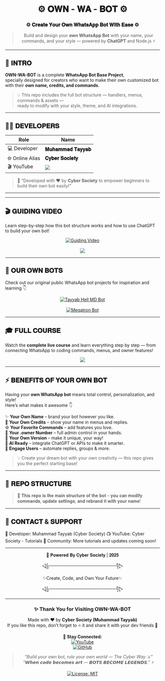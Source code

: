 <div align="center">

# ⚙️ 𝐎𝐖𝐍 - 𝐖𝐀 - 𝐁𝐎𝐓 ⚙️ 
### ⚙️ 𝐂𝐫𝐞𝐚𝐭𝐞 𝐘𝐨𝐮𝐫 𝐎𝐰𝐧 𝐖𝐡𝐚𝐭𝐬𝐀𝐩𝐩 𝐁𝐨𝐭 𝐖𝐢𝐭𝐡 𝐄𝐚𝐬𝐞 ⚙️  

> Build and design your **own WhatsApp Bot** with your name, your commands, and your style — powered by **ChatGPT** and Node.js ⚡  

</div>

---

## 🧠 𝐈𝐍𝐓𝐑𝐎
**OWN-WA-BOT** is a complete **WhatsApp Bot Base Project**,  
specially designed for creators who want to make their own customized bot  
with their **own name, credits, and commands**.

> 💡 This repo includes the full bot structure — handlers, menus, commands & assets —  
> ready to modify with your style, theme, and AI integrations.

---

## 👨‍💻 𝐃𝐄𝐕𝐄𝐋𝐎𝐏𝐄𝐑𝐒

| Role | Name |
|------|------|
| 💻 Developer | **𝐌𝐮𝐡𝐚𝐦𝐦𝐚𝐝 𝐓𝐚𝐲𝐲𝐚𝐛** |
| 🌐 Online Alias | **𝐂𝐲𝐛𝐞𝐫 𝐒𝐨𝐜𝐢𝐞𝐭𝐲** |
| 🎬 YouTube | <a href="https://www.youtube.com/@CyberSociety-T"><img src="https://img.shields.io/badge/Subscribe-YouTube-red?style=for-the-badge&logo=youtube"></a> |

> 💬 “Developed with ❤️ by **Cyber Society** to empower beginners to build their own bot easily!”

---

---

## 🎬 𝐆𝐔𝐈𝐃𝐈𝐍𝐆 𝐕𝐈𝐃𝐄𝐎

Learn step-by-step how this bot structure works and how to use ChatGPT to build your own bot!

<div align="center">
  <a href="https://youtu.be/4EK99IE4lTE?si=KfLve59QudoP5Q9f">
    <img src="https://img.shields.io/badge/▶️ Watch%20on%20YouTube-red?style=for-the-badge&logo=youtube" alt="Guiding Video">
  </a>
  <br><br>
  <a href="https://www.youtube.com/@CyberSociety-T">
    <img src="https://img.shields.io/badge/Visit%20Channel-𝐂𝐲𝐛𝐞𝐫%20𝐒𝐨𝐜𝐢𝐞𝐭𝐲-blueviolet?style=for-the-badge&logo=youtube">
  </a>
</div>

---

## 🤖 𝐎𝐔𝐑 𝐎𝐖𝐍 𝐁𝐎𝐓𝐒

Check out our original public WhatsApp bot projects for inspiration and learning 👇  

<div align="center">

<a href="https://github.com/TAYYAB-Exploits/TAYYAB-HellBot">
  <img src="https://img.shields.io/badge/🔥%20TAYYAB%20HELL--MD%20Bot-black?style=for-the-badge&logo=github" alt="Tayyab Hell MD Bot">
</a>  
<br><br>
<a href="https://github.com/TAYYAB-Exploits/MEGATRON_BUG_BOT_BY_TAYYAB">
  <img src="https://img.shields.io/badge/🤖%20MEGATRON%20Bot-darkred?style=for-the-badge&logo=github" alt="Megatron Bot">
</a>

</div>

---

## 🎓 𝐅𝐔𝐋𝐋 𝐂𝐎𝐔𝐑𝐒𝐄

Watch the **complete live course** and learn everything step by step — from connecting WhatsApp to coding commands, menus, and owner features!

<div align="center">
  <a href="https://youtu.be/4EK99IE4lTE?si=KfLve59QudoP5Q9f">
    <img src="https://img.shields.io/badge/🎥%20Watch%20Full%20Course%20on%20YouTube-blue?style=for-the-badge&logo=youtube">
  </a>
</div>

---

## ⚡ 𝐁𝐄𝐍𝐄𝐅𝐈𝐓𝐒 𝐎𝐅 𝐘𝐎𝐔𝐑 𝐎𝐖𝐍 𝐁𝐎𝐓

Having your **own WhatsApp bot** means total control, personalization, and style!  
Here’s what makes it awesome 👇  

✨ **Your Own Name** – brand your bot however you like.  
💬 **Your Own Credits** – show your name in menus and replies.  
⚙️ **Your Favorite Commands** – add features you love.  
👑 **Your .owner Number** – full admin control in your hands.  
🚀 **Your Own Version** – make it unique, your way!  
🤖 **AI Ready** – integrate ChatGPT or APIs to make it smarter.  
📲 **Engage Users** – automate replies, groups & more.  

> 💡 Create your dream bot with your own creativity — this repo gives you the perfect starting base!

---

## 🧩 𝐑𝐄𝐏𝐎 𝐒𝐓𝐑𝐔𝐂𝐓𝐔𝐑𝐄
> 🧱 𝐓𝐡𝐢𝐬 𝐫𝐞𝐩𝐨 𝐢𝐬 𝐭𝐡𝐞 𝐦𝐚𝐢𝐧 𝐬𝐭𝐫𝐮𝐜𝐭𝐮𝐫𝐞 𝐨𝐟 𝐭𝐡𝐞 𝐛𝐨𝐭 – 𝐲𝐨𝐮 𝐜𝐚𝐧 𝐦𝐨𝐝𝐢𝐟𝐲 𝐜𝐨𝐦𝐦𝐚𝐧𝐝𝐬, 𝐮𝐩𝐝𝐚𝐭𝐞 𝐬𝐞𝐭𝐭𝐢𝐧𝐠𝐬, 𝐚𝐧𝐝 𝐫𝐞𝐛𝐫𝐚𝐧𝐝 𝐢𝐭 𝐰𝐢𝐭𝐡 𝐲𝐨𝐮𝐫 𝐧𝐚𝐦𝐞!

---

## 💬 𝐂𝐎𝐍𝐓𝐀𝐂𝐓 & 𝐒𝐔𝐏𝐏𝐎𝐑𝐓

📍 Developer: Muhammad Tayyab (Cyber Society)
📺 YouTube: Cyber Society - Tutorials
💬 Community: More tutorials and updates coming soon!


---

<div align="center">🖤 𝐏𝐨𝐰𝐞𝐫𝐞𝐝 𝐁𝐲 𝐂𝐲𝐛𝐞𝐫 𝐒𝐨𝐜𝐢𝐞𝐭𝐲 | 𝟐𝟎𝟐𝟓

꧁──────────────────────꧂

✨Create, Code, and Own Your Future✨

꧁──────────────────────꧂

---

### ✨ **Thank You for Visiting OWN-WA-BOT**

Made with ❤️ by **Cyber Society (Muhammad Tayyab)**  
If you like this repo, don’t forget to ⭐ it and share it with your dev friends 🚀  

📢 **Stay Connected:**  
[![YouTube](https://img.shields.io/badge/Subscribe-Cyber%20Society-red?logo=youtube&style=for-the-badge)](https://www.youtube.com/@CyberSociety-T)  
[![GitHub](https://img.shields.io/badge/Follow-Tayyab%20on%20GitHub-black?logo=github&style=for-the-badge)](https://github.com/TAYYAB-Exploits)

> _“Build your own bot, rule your own world — The Cyber Way ⚔️”_
> “𝙒𝙝𝙚𝙣 𝙘𝙤𝙙𝙚 𝙗𝙚𝙘𝙤𝙢𝙚𝙨 𝙖𝙧𝙩 — 𝘽𝙊𝙏𝙎 𝘽𝙀𝘾𝙊𝙈𝙀 𝙇𝙀𝙂𝙀𝙉𝘿𝙎.” ⚡



[![License: MIT](https://img.shields.io/badge/License-MIT-green?style=for-the-badge)](https://opensource.org/licenses/MIT)